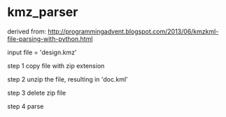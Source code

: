 # kmz_parser

derived from:
http://programmingadvent.blogspot.com/2013/06/kmzkml-file-parsing-with-python.html

input file = 'design.kmz'

step 1
copy file with zip extension

step 2
unzip the file, resulting in 'doc.kml'

step 3
delete zip file

step 4
parse